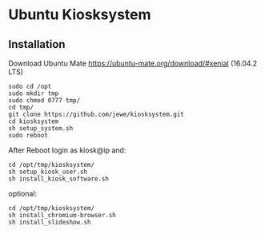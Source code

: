 # Ubuntu Kiosksystem

## Installation
Download Ubuntu Mate
https://ubuntu-mate.org/download/#xenial
(16.04.2 LTS)


```
sudo cd /opt
sudo mkdir tmp
sudo chmod 0777 tmp/
cd tmp/
git clone https://github.com/jewe/kiosksystem.git
cd kiosksystem
sh setup_system.sh
sudo reboot
```

After Reboot login as kiosk@ip and:
```
cd /opt/tmp/kiosksystem/
sh setup_kiosk_user.sh
sh install_kiosk_software.sh
```

optional:
```
cd /opt/tmp/kiosksystem/
sh install_chromium-browser.sh
sh install_slideshow.sh
```
